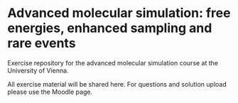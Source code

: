 
Advanced molecular simulation: free energies, enhanced sampling and rare events
=====================

Exercise repository for the advanced molecular simulation course at the University of Vienna. 


All exercise material will be shared here. For questions and solution upload please use the Moodle page.
